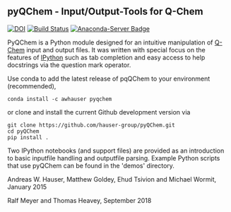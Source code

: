 ## pyQChem - Input/Output-Tools for Q-Chem

[![DOI](https://zenodo.org/badge/16428728.svg)](https://zenodo.org/badge/latestdoi/16428728)
[![Build Status](https://travis-ci.com/hauser-group/pyQChem.svg?branch=master)](https://travis-ci.com/hauser-group/pyQChem) 
[![Anaconda-Server Badge](https://anaconda.org/conda-forge/terraform-provider-github/badges/installer/conda.svg)](https://anaconda.org/awhauser/pyqchem)

PyQChem is a Python module designed for an intuitive manipulation of [Q-Chem](http://www.q-chem.com) input and output files. It was written with special focus on the features of [IPython](http://ipython.org) such as tab completion and easy access to help docstrings via the question mark operator.

Use conda to add the latest release of pqQChem to your environment (recommended),

```
conda install -c awhauser pyqchem 
```

or clone and install the current Github development version via

```
git clone https://github.com/hauser-group/pyQChem.git
cd pyQChem
pip install .
```

Two IPython notebooks (and support files) are provided as an introduction
to basic inputfile handling and outputfile parsing.
Example Python scripts that use pyQChem can be found in the 'demos' directory.

Andreas W. Hauser, Matthew Goldey, Ehud Tsivion and Michael Wormit, January 2015

Ralf Meyer and Thomas Heavey, September 2018

